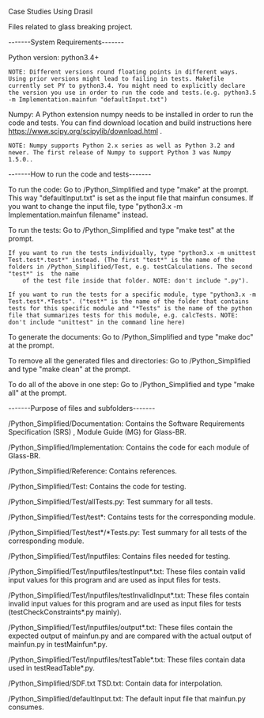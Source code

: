Case Studies Using Drasil

Files related to glass breaking project.


-------System Requirements-------

Python version: python3.4+ 
    
    NOTE: Different versions round floating points in different ways. Using prior versions might lead to failing in tests. Makefile currently set PY to python3.4. You might need to explicitly declare the version you use in order to run the code and tests.(e.g. python3.5 -m Implementation.mainfun "defaultInput.txt")

Numpy: A Python extension numpy needs to be installed in order to run the code and tests. You can find download location and build instructions here https://www.scipy.org/scipylib/download.html .
    
    NOTE: Numpy supports Python 2.x series as well as Python 3.2 and newer. The first release of Numpy to support Python 3 was Numpy 1.5.0..


-------How to run the code and tests-------

To run the code: Go to /Python_Simplified and type "make" at the prompt. This way "defaultInput.txt" is set as the input file that mainfun consumes. If you want to change the input file, type "python3.x -m Implementation.mainfun filename" instead.
                           
To run the tests: Go to /Python_Simplified and type "make test" at the prompt. 

    If you want to run the tests individually, type "python3.x -m unittest Test.test*.test*" instead. (The first "test*" is the name of the folders in /Python_Simplified/Test, e.g. testCalculations. The second "test*" is  the name 
        of the test file inside that folder. NOTE: don't include ".py").

    If you want to run the tests for a specific module, type "python3.x -m Test.test*.*Tests". ("test*" is the name of the folder that contains tests for this specific module and "*Tests" is the name of the python file that summarizes tests for this module, e.g. calcTests. NOTE: don't include "unittest" in the command line here)

To generate the documents: Go to /Python_Simplified and type "make doc" at the prompt.

To remove all the generated files and directories: Go to /Python_Simplified and type "make clean" at the prompt.

To do all of the above in one step: Go to /Python_Simplified and type "make all" at the prompt.

-------Purpose of files and subfolders-------

/Python_Simplified/Documentation: Contains the Software Requirements Specification (SRS) , Module Guide (MG) for Glass-BR.

/Python_Simplified/Implementation: Contains the code for each module of Glass-BR.

/Python_Simplified/Reference: Contains references.

/Python_Simplified/Test: Contains the code for testing.

/Python_Simplified/Test/allTests.py: Test summary for all tests.

/Python_Simplified/Test/test*: Contains tests for the corresponding module.

/Python_Simplified/Test/test*/*Tests.py: Test summary for all tests of the corresponding module.

/Python_Simplified/Test/Inputfiles: Contains files needed for testing.

/Python_Simplified/Test/Inputfiles/testInput*.txt: These files contain valid input values for this program and are used as input files for tests.

/Python_Simplified/Test/Inputfiles/testInvalidInput*.txt: These files contain invalid input values for this program and are used as input files for tests (testCheckConstraints*.py mainly).

/Python_Simplified/Test/Inputfiles/output*.txt: These files contain the expected output of mainfun.py and are compared with the actual output of mainfun.py in testMainfun*.py.  

/Python_Simplified/Test/Inputfiles/testTable*.txt: These files contain data used in testReadTable*.py.

/Python_Simplified/SDF.txt TSD.txt: Contain data for interpolation.

/Python_Simplified/defaultInput.txt: The default input file that mainfun.py consumes.

